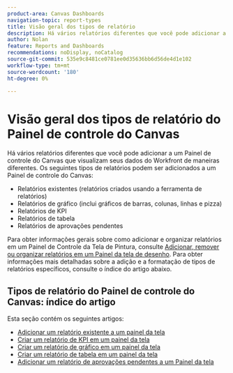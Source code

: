 ```yaml
---
product-area: Canvas Dashboards
navigation-topic: report-types
title: Visão geral dos tipos de relatório
description: Há vários relatórios diferentes que você pode adicionar a um Painel de controle do Canvas que visualizam seus dados do Workfront de maneiras diferentes.
author: Nolan
feature: Reports and Dashboards
recommendations: noDisplay, noCatalog
source-git-commit: 535e9c8481ce0781ee0d35636bb6d56de4d1e102
workflow-type: tm+mt
source-wordcount: '180'
ht-degree: 0%

---
```


# Visão geral dos tipos de relatório do Painel de controle do Canvas

Há vários relatórios diferentes que você pode adicionar a um Painel de controle do Canvas que visualizam seus dados do Workfront de maneiras diferentes. Os seguintes tipos de relatórios podem ser adicionados a um Painel de controle do Canvas:

* Relatórios existentes (relatórios criados usando a ferramenta de relatórios)
* Relatórios de gráfico (inclui gráficos de barras, colunas, linhas e pizza)
* Relatórios de KPI
* Relatórios de tabela
* Relatórios de aprovações pendentes

Para obter informações gerais sobre como adicionar e organizar relatórios em um Painel de Controle da Tela de Pintura, consulte [Adicionar, remover ou organizar relatórios em um Painel da tela de desenho](/help/quicksilver/reports-and-dashboards/canvas-dashboards/manage-canvas-dashboards/add-remove-arrange-reports.md). Para obter informações mais detalhadas sobre a adição e a formatação de tipos de relatórios específicos, consulte o índice do artigo abaixo.

## Tipos de relatório do Painel de controle do Canvas: índice do artigo

Esta seção contém os seguintes artigos:

* [Adicionar um relatório existente a um painel da tela](/help/quicksilver/reports-and-dashboards/canvas-dashboards/report-types/add-existing-report.md)
* [Criar um relatório de KPI em um painel da tela](/help/quicksilver/reports-and-dashboards/canvas-dashboards/report-types/build-kpi-report.md)
* [Criar um relatório de gráfico em um painel da tela](/help/quicksilver/reports-and-dashboards/canvas-dashboards/report-types/build-chart-report.md)
* [Criar um relatório de tabela em um painel da tela](/help/quicksilver/reports-and-dashboards/canvas-dashboards/report-types/build-table-report.md)
* [Adicionar um relatório de aprovações pendentes a um Painel da tela](/help/quicksilver/reports-and-dashboards/canvas-dashboards/report-types/add-pending-approvals-report.md)
